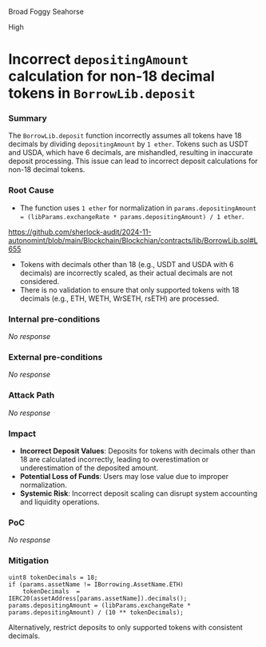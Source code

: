 Broad Foggy Seahorse

High

# Incorrect `depositingAmount` calculation for non-18 decimal tokens in `BorrowLib.deposit`

### Summary

The `BorrowLib.deposit` function incorrectly assumes all tokens have 18 decimals by dividing `depositingAmount` by `1 ether`. Tokens such as USDT and USDA, which have 6 decimals, are mishandled, resulting in inaccurate deposit processing. This issue can lead to incorrect deposit calculations for non-18 decimal tokens.

### Root Cause

- The function uses `1 ether` for normalization in `params.depositingAmount = (libParams.exchangeRate * params.depositingAmount) / 1 ether`.  

https://github.com/sherlock-audit/2024-11-autonomint/blob/main/Blockchain/Blockchian/contracts/lib/BorrowLib.sol#L655

- Tokens with decimals other than 18 (e.g., USDT and USDA with 6 decimals) are incorrectly scaled, as their actual decimals are not considered.  
- There is no validation to ensure that only supported tokens with 18 decimals (e.g., ETH, WETH, WrSETH, rsETH) are processed.

### Internal pre-conditions

_No response_

### External pre-conditions

_No response_

### Attack Path

_No response_

### Impact

- **Incorrect Deposit Values**: Deposits for tokens with decimals other than 18 are calculated incorrectly, leading to overestimation or underestimation of the deposited amount.  
- **Potential Loss of Funds**: Users may lose value due to improper normalization.  
- **Systemic Risk**: Incorrect deposit scaling can disrupt system accounting and liquidity operations.

### PoC

_No response_

### Mitigation

```solidity
uint8 tokenDecimals = 18;
if (params.assetName != IBorrowing.AssetName.ETH)
    tokenDecimals  = IERC20(assetAddress[params.assetName]).decimals();
params.depositingAmount = (libParams.exchangeRate * params.depositingAmount) / (10 ** tokenDecimals);
```  
Alternatively, restrict deposits to only supported tokens with consistent decimals.
